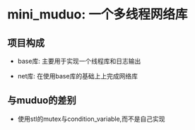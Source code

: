 # mini_muduo: 一个多线程网络库

## 项目构成

* base库: 主要用于实现一个线程库和日志输出

* net库: 在使用base库的基础上上完成网络库

## 与muduo的差别
* 使用stl的mutex与condition_variable,而不是自己实现
